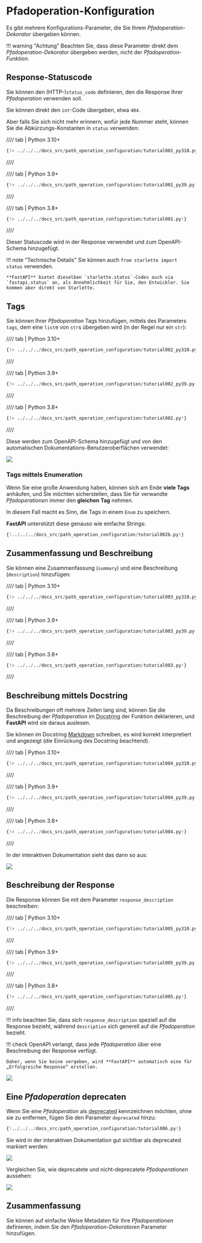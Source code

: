 # Pfadoperation-Konfiguration

Es gibt mehrere Konfigurations-Parameter, die Sie Ihrem *Pfadoperation-Dekorator* übergeben können.

!!! warning "Achtung"
    Beachten Sie, dass diese Parameter direkt dem *Pfadoperation-Dekorator* übergeben werden, nicht der *Pfadoperation-Funktion*.

## Response-Statuscode

Sie können den (HTTP-)`status_code` definieren, den die Response Ihrer *Pfadoperation* verwenden soll.

Sie können direkt den `int`-Code übergeben, etwa `404`.

Aber falls Sie sich nicht mehr erinnern, wofür jede Nummer steht, können Sie die Abkürzungs-Konstanten in `status` verwenden:

//// tab | Python 3.10+

```Python hl_lines="1  15"
{!> ../../../docs_src/path_operation_configuration/tutorial001_py310.py!}
```

////

//// tab | Python 3.9+

```Python hl_lines="3  17"
{!> ../../../docs_src/path_operation_configuration/tutorial001_py39.py!}
```

////

//// tab | Python 3.8+

```Python hl_lines="3  17"
{!> ../../../docs_src/path_operation_configuration/tutorial001.py!}
```

////

Dieser Statuscode wird in der Response verwendet und zum OpenAPI-Schema hinzugefügt.

!!! note "Technische Details"
    Sie können auch `from starlette import status` verwenden.

    **FastAPI** bietet dieselben `starlette.status`-Codes auch via `fastapi.status` an, als Annehmlichkeit für Sie, den Entwickler. Sie kommen aber direkt von Starlette.

## Tags

Sie können Ihrer *Pfadoperation* Tags hinzufügen, mittels des Parameters `tags`, dem eine `list`e von `str`s übergeben wird (in der Regel nur ein `str`):

//// tab | Python 3.10+

```Python hl_lines="15  20  25"
{!> ../../../docs_src/path_operation_configuration/tutorial002_py310.py!}
```

////

//// tab | Python 3.9+

```Python hl_lines="17  22  27"
{!> ../../../docs_src/path_operation_configuration/tutorial002_py39.py!}
```

////

//// tab | Python 3.8+

```Python hl_lines="17  22  27"
{!> ../../../docs_src/path_operation_configuration/tutorial002.py!}
```

////

Diese werden zum OpenAPI-Schema hinzugefügt und von den automatischen Dokumentations-Benutzeroberflächen verwendet:

<img src="/img/tutorial/path-operation-configuration/image01.png">

### Tags mittels Enumeration

Wenn Sie eine große Anwendung haben, können sich am Ende **viele Tags** anhäufen, und Sie möchten sicherstellen, dass Sie für verwandte *Pfadoperationen* immer den **gleichen Tag** nehmen.

In diesem Fall macht es Sinn, die Tags in einem `Enum` zu speichern.

**FastAPI** unterstützt diese genauso wie einfache Strings:

```Python hl_lines="1  8-10  13  18"
{!../../../docs_src/path_operation_configuration/tutorial002b.py!}
```

## Zusammenfassung und Beschreibung

Sie können eine Zusammenfassung (`summary`) und eine Beschreibung (`description`) hinzufügen:

//// tab | Python 3.10+

```Python hl_lines="18-19"
{!> ../../../docs_src/path_operation_configuration/tutorial003_py310.py!}
```

////

//// tab | Python 3.9+

```Python hl_lines="20-21"
{!> ../../../docs_src/path_operation_configuration/tutorial003_py39.py!}
```

////

//// tab | Python 3.8+

```Python hl_lines="20-21"
{!> ../../../docs_src/path_operation_configuration/tutorial003.py!}
```

////

## Beschreibung mittels Docstring

Da Beschreibungen oft mehrere Zeilen lang sind, können Sie die Beschreibung der *Pfadoperation* im <abbr title="Ein mehrzeiliger String (keiner Variable zugewiesen) als erster Ausdruck in einer Funktion, wird für die Dokumentation derselben verwendet">Docstring</abbr> der Funktion deklarieren, und **FastAPI** wird sie daraus auslesen.

Sie können im Docstring <a href="https://en.wikipedia.org/wiki/Markdown" class="external-link" target="_blank">Markdown</a> schreiben, es wird korrekt interpretiert und angezeigt (die Einrückung des Docstring beachtend).

//// tab | Python 3.10+

```Python hl_lines="17-25"
{!> ../../../docs_src/path_operation_configuration/tutorial004_py310.py!}
```

////

//// tab | Python 3.9+

```Python hl_lines="19-27"
{!> ../../../docs_src/path_operation_configuration/tutorial004_py39.py!}
```

////

//// tab | Python 3.8+

```Python hl_lines="19-27"
{!> ../../../docs_src/path_operation_configuration/tutorial004.py!}
```

////

In der interaktiven Dokumentation sieht das dann so aus:

<img src="/img/tutorial/path-operation-configuration/image02.png">

## Beschreibung der Response

Die Response können Sie mit dem Parameter `response_description` beschreiben:

//// tab | Python 3.10+

```Python hl_lines="19"
{!> ../../../docs_src/path_operation_configuration/tutorial005_py310.py!}
```

////

//// tab | Python 3.9+

```Python hl_lines="21"
{!> ../../../docs_src/path_operation_configuration/tutorial005_py39.py!}
```

////

//// tab | Python 3.8+

```Python hl_lines="21"
{!> ../../../docs_src/path_operation_configuration/tutorial005.py!}
```

////

!!! info
    beachten Sie, dass sich `response_description` speziell auf die Response bezieht, während `description` sich generell auf die *Pfadoperation* bezieht.

!!! check
    OpenAPI verlangt, dass jede *Pfadoperation* über eine Beschreibung der Response verfügt.

    Daher, wenn Sie keine vergeben, wird **FastAPI** automatisch eine für „Erfolgreiche Response“ erstellen.

<img src="/img/tutorial/path-operation-configuration/image03.png">

## Eine *Pfadoperation* deprecaten

Wenn Sie eine *Pfadoperation* als <abbr title="deprecated – obsolet, veraltet: Es soll nicht mehr verwendet werden">deprecated</abbr> kennzeichnen möchten, ohne sie zu entfernen, fügen Sie den Parameter `deprecated` hinzu:

```Python hl_lines="16"
{!../../../docs_src/path_operation_configuration/tutorial006.py!}
```

Sie wird in der interaktiven Dokumentation gut sichtbar als deprecated markiert werden:

<img src="/img/tutorial/path-operation-configuration/image04.png">

Vergleichen Sie, wie deprecatete und nicht-deprecatete *Pfadoperationen* aussehen:

<img src="/img/tutorial/path-operation-configuration/image05.png">

## Zusammenfassung

Sie können auf einfache Weise Metadaten für Ihre *Pfadoperationen* definieren, indem Sie den *Pfadoperation-Dekoratoren* Parameter hinzufügen.
